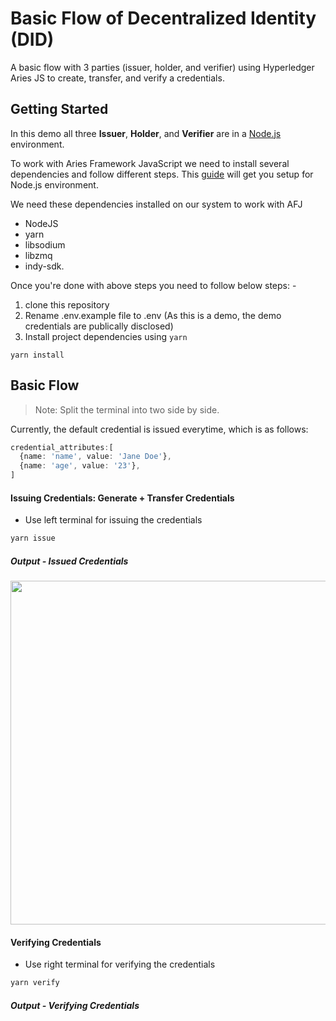 # Basic Flow of Decentralized Identity (DID)
A basic flow with 3 parties (issuer, holder, and verifier) using Hyperledger Aries JS to create, transfer, and verify a credentials.


## Getting Started
In this demo all three **Issuer**, **Holder**, and **Verifier** are in a [Node.js](https://nodejs.org) environment.

To work with Aries Framework JavaScript we need to install several dependencies and follow different steps. This [guide](https://aries.js.org/guides/getting-started/installation/nodejs) will get you setup for Node.js environment. 

We need these dependencies installed on our system to work with AFJ
- NodeJS
- yarn
- libsodium
- libzmq
- indy-sdk.

Once you're done with above steps you need to follow below steps: -
1. clone this repository
2. Rename .env.example file to .env (As this is a demo, the demo credentials are publically disclosed)
3. Install project dependencies using `yarn`

```
yarn install
```

## Basic Flow
> Note: Split the terminal into two side by side. 

Currently, the default credential is issued everytime, which is as follows: 
```typescript
credential_attributes:[
  {name: 'name', value: 'Jane Doe'},
  {name: 'age', value: '23'},
]
```
#### Issuing Credentials: Generate + Transfer Credentials
- Use left terminal for issuing the credentials

```bash
yarn issue
```

##### Output - Issued Credentials
<img src="https://github.com/sadityakumar9211/hyperledger-selection-task-demo/assets/78147198/777723cf-64eb-40ff-8326-7680dd647435" width="550" height="550"/>

#### Verifying Credentials
- Use right terminal for verifying the credentials
```bash
yarn verify
```

##### Output - Verifying Credentials











